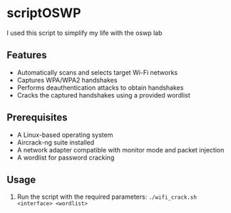 # scriptOSWP



I used this script to simplify my life with the oswp lab

## Features

- Automatically scans and selects target Wi-Fi networks
- Captures WPA/WPA2 handshakes
- Performs deauthentication attacks to obtain handshakes
- Cracks the captured handshakes using a provided wordlist

## Prerequisites

- A Linux-based operating system
- Aircrack-ng suite installed
- A network adapter compatible with monitor mode and packet injection
- A wordlist for password cracking

## Usage

1. Run the script with the required parameters:
`./wifi_crack.sh <interface> <wordlist>`

